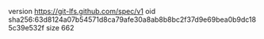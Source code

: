 version https://git-lfs.github.com/spec/v1
oid sha256:63d8124a07b54571d8ca79afe30a8ab8b8bc2f37d9e69bea0b9dc185c39e532f
size 662
